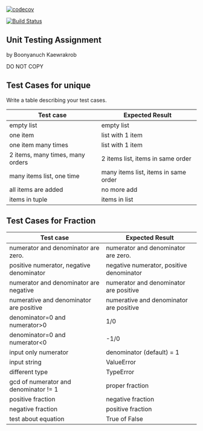[![codecov](https://codecov.io/gh/noeybynk/unittesting-noeybynk/branch/master/graph/badge.svg)](https://codecov.io/gh/noeybynk/unittesting-noeybynk)

[![Build Status](https://travis-ci.com/noeybynk/unittesting-noeybynk.svg?branch=master)](https://travis-ci.com/noeybynk/unittesting-noeybynk)
## Unit Testing Assignment

by Boonyanuch Kaewrakrob

DO NOT COPY


## Test Cases for unique

Write a table describing your test cases.

| Test case                        |  Expected Result                  |
|----------------------------------|-----------------------------------|
| empty list                       |  empty list                       |
| one item                         |  list with 1 item                 |
| one item many times              |  list with 1 item                 |
| 2 items, many times, many orders | 2 items list, items in same order |
| many items list, one time        | many items list, items in same order |
| all items are added              |  no more add                      |
| items in tuple                   |  items in list                    |


## Test Cases for Fraction
| Test case                                |  Expected Result                          |
|------------------------------------------|-------------------------------------------|
| numerator and denominator are zero.      |  numerator and denominator are zero.      |
| positive numerator, negative denominator |  negative numerator, positive denominator |
| numerator and denominator are negative   |  numerator and denominator are positive   |
| numerative and denominator are positive  |  numerative and denominator are positive  |
| denominator=0 and numerator>0            |                    1/0                    |
| denominator=0 and numerator<0            |                   -1/0                    |
| input only numerator                     |  denominator (default) = 1                |
| input string                             |  ValueError                               |
| different type                           |  TypeError                                |
| gcd of numerator and denominator != 1    |  proper fraction                          |
| positive fraction                        |  negative fraction                        |
| negative fraction                        |  positive fraction                        |
| test about equation                      |  True of False                            |
